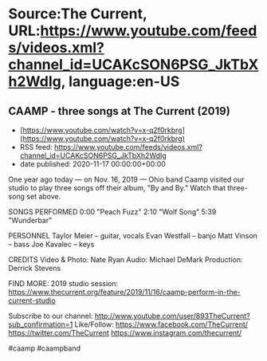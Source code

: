 # Source:The Current, URL:https://www.youtube.com/feeds/videos.xml?channel_id=UCAKcSON6PSG_JkTbXh2WdIg, language:en-US

## CAAMP - three songs at The Current (2019)
 - [https://www.youtube.com/watch?v=x-q2f0rkbrg](https://www.youtube.com/watch?v=x-q2f0rkbrg)
 - RSS feed: https://www.youtube.com/feeds/videos.xml?channel_id=UCAKcSON6PSG_JkTbXh2WdIg
 - date published: 2020-11-17 00:00:00+00:00

One year ago today — on Nov. 16, 2019 — Ohio band Caamp visited our studio to play three songs off their album, "By and By." Watch that three-song set above.

SONGS PERFORMED
0:00 "Peach Fuzz"
2:10 "Wolf Song"
5:39 "Wunderbar"

PERSONNEL
Taylor Meier – guitar, vocals
Evan Westfall – banjo 
Matt Vinson – bass
Joe Kavalec – keys

CREDITS
Video & Photo: Nate Ryan
Audio: Michael DeMark
Production: Derrick Stevens

FIND MORE:
2019 studio session: https://www.thecurrent.org/feature/2019/11/16/caamp-perform-in-the-current-studio

Subscribe to our channel:
http://www.youtube.com/user/893TheCurrent?sub_confirmation=1
Like/Follow:
https://www.facebook.com/TheCurrent/
https://twitter.com/TheCurrent
https://www.instagram.com/thecurrent/

#caamp #caampband

